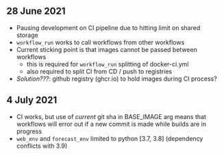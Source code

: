 28 June 2021
------------

* Pausing development on CI pipeline due to hitting limit on shared storage
* `workflow_run` works to call workflows from other workflows
* Current sticking point is that images cannot be passed between workflows
  * this is required for `workflow_run` splitting of docker-ci.yml
  * also required to split CI from CD / push to registries
* _Solution???_: github registry (ghcr.io) to hold images during CI process?

4 July 2021
-----------
* CI works, but use of _current_ git sha in BASE_IMAGE arg means that workflows will error out if a new commit is made while builds are in progress
* `web_env` and `forecast_env` limited to python [3.7, 3.8] (dependency conflicts with 3.9)